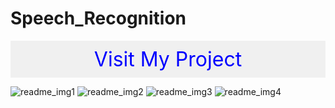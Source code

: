 # Speech_Recognition
<div style="background-color: #f0f0f0; padding: 10px; text-align: center;">
  <a href="https://example.com/my-project" style="font-size: 32px; color: blue; text-decoration: none; display: block;">
    Visit My Project
  </a>
</div>

![readme_img1](https://github.com/divya14401/Speech_Recognition/assets/109811278/3f0efc3b-e3db-4d29-8ad2-3fd0ba8d3dce)
![readme_img2](https://github.com/divya14401/Speech_Recognition/assets/109811278/16f19ca2-bfb6-40cc-b56f-12d555da684e)
![readme_img3](https://github.com/divya14401/Speech_Recognition/assets/109811278/560d24b3-9926-46e4-8e07-e40a89703e8b)
![readme_img4](https://github.com/divya14401/Speech_Recognition/assets/109811278/2a4467ee-5557-4754-b9b0-f617c13c91ac)
